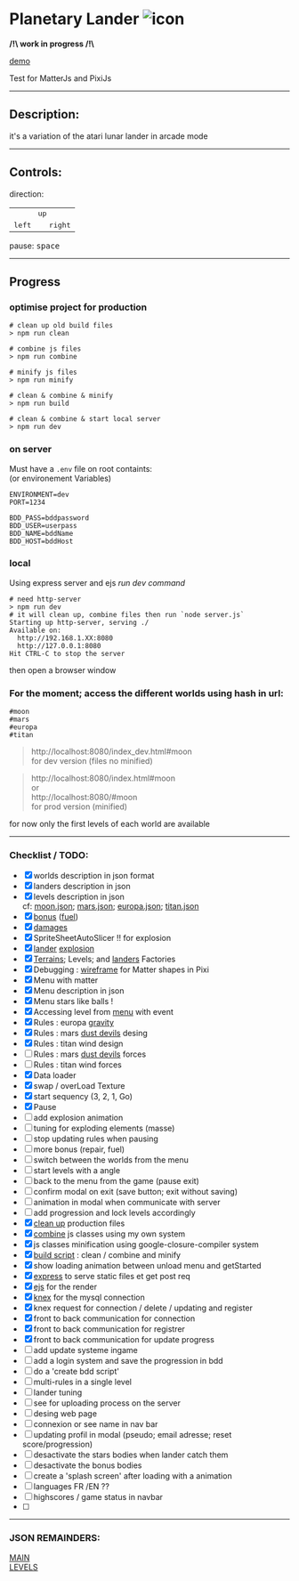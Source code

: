 # Planetary Lander ![icon](https://kwabounga.fr/planetarylander/favicon.png) 
**/!\ work in progress /!\\** 

[demo](https://kwabounga.fr/planetarylander/)  

Test for MatterJs and PixiJs  
____

## Description:
it's a variation of the atari lunar lander in arcade mode
____

## Controls:

direction:  
<table style="border:none">
  <tr>
    <td colspan="3" align="center">
      <kbd>up</kbd>  
    </td>
  </tr>
  <tr>
    <td> <kbd>left</kbd> </td>
    <td>  </td>
    <td> <kbd>right</kbd> </td>
  </tr>
</table>

pause: <kbd>space</kbd>
____

## Progress


### optimise project for production
``` shell
# clean up old build files
> npm run clean

# combine js files
> npm run combine

# minify js files
> npm run minify

# clean & combine & minify
> npm run build

# clean & combine & start local server
> npm run dev
```

### on server 

Must have a `.env` file on root containts:  
(or environement Variables)  
```env
ENVIRONMENT=dev
PORT=1234

BDD_PASS=bddpassword
BDD_USER=userpass
BDD_NAME=bddName
BDD_HOST=bddHost

 ```
### local
Using express server  and ejs
*run dev command*
  ```shell 
  # need http-server
  > npm run dev
  # it will clean up, combine files then run `node server.js`
  Starting up http-server, serving ./
  Available on:
    http://192.168.1.XX:8080
    http://127.0.0.1:8080
  Hit CTRL-C to stop the server
  ```
 then open a browser window

 ### For the moment; access the different worlds using hash in url:  
 `#moon`  
 `#mars`  
 `#europa`  
 `#titan`  

> http://localhost:8080/index_dev.html#moon  
for dev version (files no minified)  

> http://localhost:8080/index.html#moon  
> or  
> http://localhost:8080/#moon  
for prod version (minified)  


for now only the first levels of each world are available
____
### Checklist / TODO:
- [x] worlds description in json format
- [x] landers description in json
- [x] levels description in json  
 cf:  [moon.json](./data/moon.json); 
      [mars.json](./data/mars.json); 
      [europa.json](./data/europa.json); 
      [titan.json](./data/titan.json)
- [x] [bonus](./exports/game/levels/BonusSprite.js) ([fuel](./data/mars.json))
- [x] [damages](./exports/game/levels/Level.js#damageLander)
- [x] SpriteSheetAutoSlicer !! for explosion
- [x] [lander](./exports/game/levels/Level.js#die) [explosion](./exports/game/landers/Landers.js#explosion)
- [x] [Terrains](./exports/game/levels/Terrains.js#TerrainsFactory); Levels; and [landers](./exports/game/landers/Landers.js#LandersFactory) Factories
- [x] Debugging : [wireframe](./exports/tools/tools.js#wireFrameFromVertex) for Matter shapes in Pixi
- [x] Menu with matter
- [x] Menu description in json
- [x] Menu stars like balls !
- [x] Accessing level from [menu](./exports/menu/Menu.js#launchLevel) with event 
- [x] Rules : europa [gravity](./exports/game/levels/Level.js#gravityRule)
- [x] Rules : mars [dust devils](./exports/game/levels/Level.js#dustDevils) desing 
- [x] Rules : titan wind design
- [ ] Rules : mars [dust devils](./exports/game/levels/Level.js#dustDevils) forces
- [ ] Rules : titan wind forces
- [x] Data loader 
- [x] swap / overLoad Texture
- [x] start sequency (3, 2, 1, Go)
- [x] Pause
- [ ] add explosion animation
- [ ] tuning for exploding elements (masse)
- [ ] stop updating rules when pausing
- [ ] more bonus (repair, fuel)
- [ ] switch between the worlds from the menu
- [ ] start levels with a angle
- [ ] back to the menu from the game (pause exit)
- [ ] confirm modal on exit (save button; exit without saving)
- [ ] animation in modal when communicate with server 
- [ ] add progression and lock levels accordingly
- [x] [clean up](./exports/scripts/clean.js) production files
- [x] [combine](./exports/scripts/combiner.js) js classes using my own system
- [x] js classes minification using google-closure-compiler system
- [x] [build script](./package.json) : clean / combine and minify 
- [x] show loading animation between unload menu and getStarted
- [x] [express](https://www.npmjs.com/package/express) to serve static files et get post req
- [x] [ejs](https://www.npmjs.com/package/ejs) for the render
- [x] [knex](https://knexjs.org/) for the mysql connection
- [x] knex request for connection / delete / updating and register
- [x] front to back communication for connection
- [x] front to back communication for registrer
- [x] front to back communication for update progress
- [ ] add update systeme ingame 
- [ ] add a login system and save the progression in bdd
- [ ] do a 'create bdd script'
- [ ] multi-rules in a single level
- [ ] lander tuning 
- [ ] see for uploading process on the server
- [ ] desing web page 
- [ ] connexion or see name in nav bar
- [ ] updating profil in modal (pseudo; email adresse; reset score/progression)
- [ ] desactivate the stars bodies when lander catch them
- [ ] desactivate the bonus bodies
- [ ] create a 'splash screen' after loading with a animation
- [ ] languages FR /EN ??
- [ ] highscores / game status in navbar
- [ ] 

----


### JSON REMAINDERS:

[MAIN](./doc/main.md)  
[LEVELS](./doc/levels.md)  
